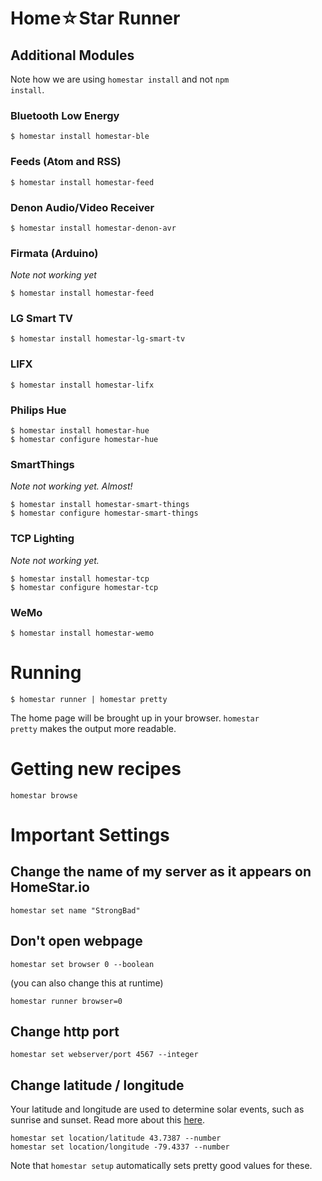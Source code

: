 # Home☆Star Runner

## Additional Modules

Note how we are using <code>homestar install</code> and not
<code>npm install</code>.

### Bluetooth Low Energy

	$ homestar install homestar-ble

### Feeds (Atom and RSS)

	$ homestar install homestar-feed

### Denon Audio/Video Receiver

	$ homestar install homestar-denon-avr

### Firmata (Arduino)  

_Note not working yet_

	$ homestar install homestar-feed

### LG Smart TV 

	$ homestar install homestar-lg-smart-tv

### LIFX 

	$ homestar install homestar-lifx

### Philips Hue 

	$ homestar install homestar-hue
	$ homestar configure homestar-hue

### SmartThings

_Note not working yet. Almost!_

	$ homestar install homestar-smart-things
	$ homestar configure homestar-smart-things

### TCP Lighting

_Note not working yet._

	$ homestar install homestar-tcp
	$ homestar configure homestar-tcp

### WeMo 

	$ homestar install homestar-wemo


# Running

    $ homestar runner | homestar pretty

The home page will be brought up in your browser. 
<code>homestar pretty</code> makes the output more readable.

# Getting new recipes

    homestar browse

# Important Settings

## Change the name of my server as it appears on HomeStar.io

    homestar set name "StrongBad"

## Don't open webpage 

    homestar set browser 0 --boolean

(you can also change this at runtime)

    homestar runner browser=0

## Change http port

    homestar set webserver/port 4567 --integer

## Change latitude / longitude

Your latitude and longitude are used to determine solar events,
such as sunrise and sunset. Read more about this [here](https://github.com/dpjanes/iotdb-timers).

    homestar set location/latitude 43.7387 --number
    homestar set location/longitude -79.4337 --number

Note that <code>homestar setup</code> automatically sets pretty good values for these.
